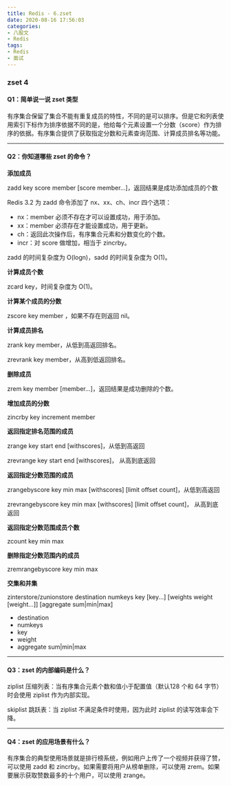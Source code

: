 ```yaml
---
title: Redis - 6.zset
date: 2020-08-16 17:56:03
categories: 
- 八股文
- Redis
tags:
- Redis
- 面试
---
```


### **zset 4**

#### **Q1：简单说一说 zset 类型**

有序集合保留了集合不能有重复成员的特性，不同的是可以排序。但是它和列表使用索引下标作为排序依据不同的是，他给每个元素设置一个分数（score）作为排序的依据。有序集合提供了获取指定分数和元素查询范围、计算成员排名等功能。

---

#### **Q2：你知道哪些 zset 的命令？**

**添加成员**

zadd key score member \[score member...\]，返回结果是成功添加成员的个数

Redis 3.2 为 zadd 命令添加了 nx、xx、ch、incr 四个选项：

* nx：member 必须不存在才可以设置成功，用于添加。
* xx：member 必须存在才能设置成功，用于更新。
* ch：返回此次操作后，有序集合元素和分数变化的个数。
* incr：对 score 做增加，相当于 zincrby。

zadd 的时间复杂度为 O\(logn\)，sadd 的时间复杂度为 O\(1\)。

**计算成员个数**

zcard key，时间复杂度为 O\(1\)。

**计算某个成员的分数**

zscore key member ，如果不存在则返回 nil。

**计算成员排名**

zrank key member，从低到高返回排名。

zrevrank key member，从高到低返回排名。

**删除成员**

zrem key member \[member...\]，返回结果是成功删除的个数。

**增加成员的分数**

zincrby key increment member

**返回指定排名范围的成员**

zrange key start end \[withscores\]，从低到高返回

zrevrange key start end \[withscores\]， 从高到底返回

**返回指定分数范围的成员**

zrangebyscore key min max \[withscores\] \[limit offset count\]，从低到高返回

zrevrangebyscore key min max \[withscores\] \[limit offset count\]， 从高到底返回

**返回指定分数范围成员个数**

zcount key min max

**删除指定分数范围内的成员**

zremrangebyscore key min max

**交集和并集**

zinterstore/zunionstore destination numkeys key \[key...\] \[weights weight \[weight...\]\] \[aggregate sum|min|max\]

* destination
* numkeys
* key
* weight
* aggregate sum|min|max

---

#### **Q3：zset 的内部编码是什么？**

ziplist 压缩列表：当有序集合元素个数和值小于配置值（默认128 个和 64 字节）时会使用 ziplist 作为内部实现。

skiplist 跳跃表：当 ziplist 不满足条件时使用，因为此时 ziplist 的读写效率会下降。

---

#### **Q4：zset 的应用场景有什么？**

有序集合的典型使用场景就是排行榜系统，例如用户上传了一个视频并获得了赞，可以使用 zadd 和 zincrby。如果需要将用户从榜单删除，可以使用 zrem。如果要展示获取赞数最多的十个用户，可以使用 zrange。
